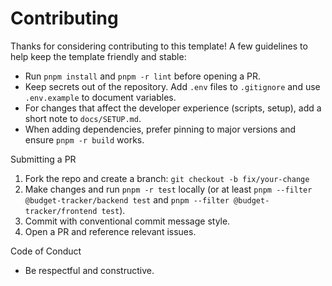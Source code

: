 # Contributing

Thanks for considering contributing to this template! A few guidelines to help keep the template friendly and stable:

- Run `pnpm install` and `pnpm -r lint` before opening a PR.
- Keep secrets out of the repository. Add `.env` files to `.gitignore` and use `.env.example` to document variables.
- For changes that affect the developer experience (scripts, setup), add a short note to `docs/SETUP.md`.
- When adding dependencies, prefer pinning to major versions and ensure `pnpm -r build` works.

Submitting a PR

1. Fork the repo and create a branch: `git checkout -b fix/your-change`
2. Make changes and run `pnpm -r test` locally (or at least `pnpm --filter @budget-tracker/backend test` and `pnpm --filter @budget-tracker/frontend test`).
3. Commit with conventional commit message style.
4. Open a PR and reference relevant issues.

Code of Conduct

- Be respectful and constructive.

